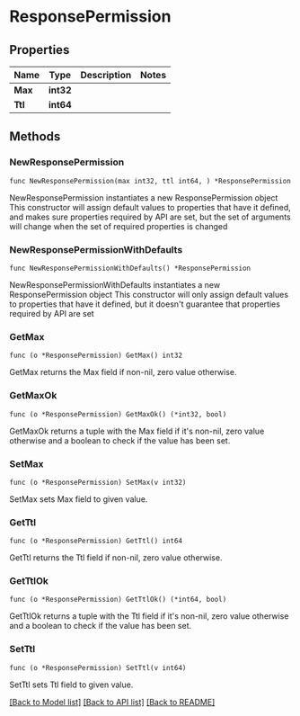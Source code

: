 # ResponsePermission

## Properties

Name | Type | Description | Notes
------------ | ------------- | ------------- | -------------
**Max** | **int32** |  | 
**Ttl** | **int64** |  | 

## Methods

### NewResponsePermission

`func NewResponsePermission(max int32, ttl int64, ) *ResponsePermission`

NewResponsePermission instantiates a new ResponsePermission object
This constructor will assign default values to properties that have it defined,
and makes sure properties required by API are set, but the set of arguments
will change when the set of required properties is changed

### NewResponsePermissionWithDefaults

`func NewResponsePermissionWithDefaults() *ResponsePermission`

NewResponsePermissionWithDefaults instantiates a new ResponsePermission object
This constructor will only assign default values to properties that have it defined,
but it doesn't guarantee that properties required by API are set

### GetMax

`func (o *ResponsePermission) GetMax() int32`

GetMax returns the Max field if non-nil, zero value otherwise.

### GetMaxOk

`func (o *ResponsePermission) GetMaxOk() (*int32, bool)`

GetMaxOk returns a tuple with the Max field if it's non-nil, zero value otherwise
and a boolean to check if the value has been set.

### SetMax

`func (o *ResponsePermission) SetMax(v int32)`

SetMax sets Max field to given value.


### GetTtl

`func (o *ResponsePermission) GetTtl() int64`

GetTtl returns the Ttl field if non-nil, zero value otherwise.

### GetTtlOk

`func (o *ResponsePermission) GetTtlOk() (*int64, bool)`

GetTtlOk returns a tuple with the Ttl field if it's non-nil, zero value otherwise
and a boolean to check if the value has been set.

### SetTtl

`func (o *ResponsePermission) SetTtl(v int64)`

SetTtl sets Ttl field to given value.



[[Back to Model list]](../README.md#documentation-for-models) [[Back to API list]](../README.md#documentation-for-api-endpoints) [[Back to README]](../README.md)


